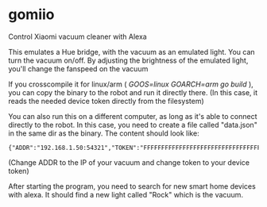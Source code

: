 # gomiio
Control Xiaomi vacuum cleaner with Alexa

This emulates a Hue bridge, with the vacuum as an emulated light. You can turn the vacuum on/off. By adjusting the brightness of the emulated light, you'll change the fanspeed on the vacuum

If you crosscompile it for linux/arm ( *GOOS=linux GOARCH=arm go build* ), you can copy the binary to the robot and run it directly there. (In this case, it reads the needed device token directly from the filesystem)

You can also run this on a different computer, as long as it's able to connect directly to the robot. In this case, you need to create a file called "data.json" in the same dir as the binary. The content should look like:

    {"ADDR":"192.168.1.50:54321","TOKEN":"FFFFFFFFFFFFFFFFFFFFFFFFFFFFFFFFFF"}

(Change ADDR to the IP of your vacuum and change token to your device token)

After starting the program, you need to search for new smart home devices with alexa. It should find a new light called "Rock" which is the vacuum. 
